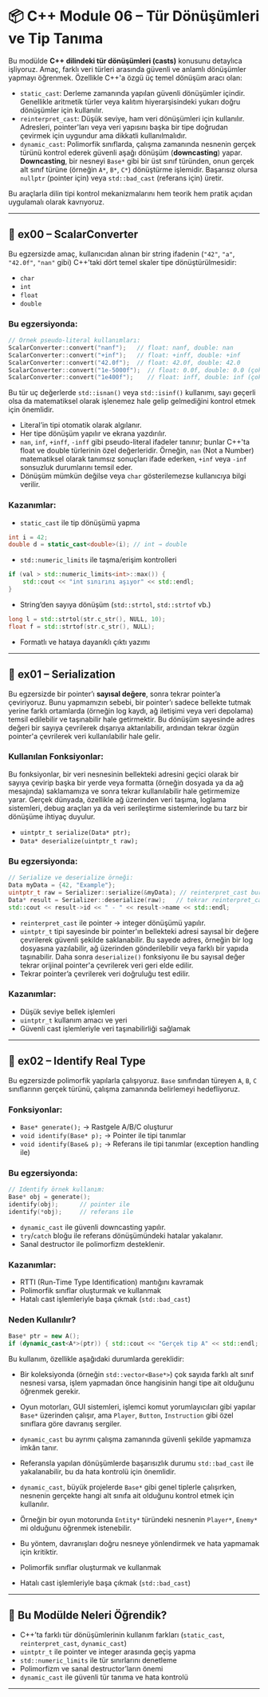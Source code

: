 # 📦 C++ Module 06 – Tür Dönüşümleri ve Tip Tanıma

Bu modülde **C++ dilindeki tür dönüşümleri (casts)** konusunu detaylıca işliyoruz. Amaç, farklı veri türleri arasında güvenli ve anlamlı dönüşümler yapmayı öğrenmek. Özellikle C++'a özgü üç temel dönüşüm aracı olan:

* `static_cast`: Derleme zamanında yapılan güvenli dönüşümler içindir. Genellikle aritmetik türler veya kalıtım hiyerarşisindeki yukarı doğru dönüşümler için kullanılır.
* `reinterpret_cast`: Düşük seviye, ham veri dönüşümleri için kullanılır. Adresleri, pointer'ları veya veri yapısını başka bir tipe doğrudan çevirmek için uygundur ama dikkatli kullanılmalıdır.
* `dynamic_cast`: Polimorfik sınıflarda, çalışma zamanında nesnenin gerçek türünü kontrol ederek güvenli aşağı dönüşüm (**downcasting**) yapar. **Downcasting**, bir nesneyi `Base*` gibi bir üst sınıf türünden, onun gerçek alt sınıf türüne (örneğin `A*`, `B*`, `C*`) dönüştürme işlemidir. Başarısız olursa `nullptr` (pointer için) veya `std::bad_cast` (referans için) üretir.

Bu araçlarla dilin tipi kontrol mekanizmalarını hem teorik hem pratik açıdan uygulamalı olarak kavrıyoruz.

---

## 🔢 ex00 – ScalarConverter

Bu egzersizde amaç, kullanıcıdan alınan bir string ifadenin (`"42"`, `"a"`, `"42.0f"`, `"nan"` gibi) C++’taki dört temel skaler tipe dönüştürülmesidir:

* `char`
* `int`
* `float`
* `double`

### Bu egzersiyonda:

```cpp
// Örnek pseudo-literal kullanımları:
ScalarConverter::convert("nanf");   // float: nanf, double: nan
ScalarConverter::convert("+inf");   // float: +inff, double: +inf
ScalarConverter::convert("42.0f");  // float: 42.0f, double: 42.0
ScalarConverter::convert("1e-5000f");  // float: 0.0f, double: 0.0 (çok küçük → sıfıra yuvarlanır)
ScalarConverter::convert("1e400f");    // float: inff, double: inf (çok büyük → sonsuzluk)
```

Bu tür uç değerlerde `std::isnan()` veya `std::isinf()` kullanımı, sayı geçerli olsa da matematiksel olarak işlenemez hale gelip gelmediğini kontrol etmek için önemlidir.

* Literal’in tipi otomatik olarak algılanır.
* Her tipe dönüşüm yapılır ve ekrana yazdırılır.
* `nan`, `inf`, `+inff`, `-inff` gibi pseudo-literal ifadeler tanınır; bunlar C++'ta float ve double türlerinin özel değerleridir. Örneğin, `nan` (Not a Number) matematiksel olarak tanımsız sonuçları ifade ederken, `+inf` veya `-inf` sonsuzluk durumlarını temsil eder.
* Dönüşüm mümkün değilse veya `char` gösterilemezse kullanıcıya bilgi verilir.

### Kazanımlar:

* `static_cast` ile tip dönüşümü yapma

```cpp
int i = 42;
double d = static_cast<double>(i); // int → double
```

* `std::numeric_limits` ile taşma/erişim kontrolleri

```cpp
if (val > std::numeric_limits<int>::max()) {
    std::cout << "int sınırını aşıyor" << std::endl;
}
```

* String’den sayıya dönüşüm (`std::strtol`, `std::strtof` vb.)

```cpp
long l = std::strtol(str.c_str(), NULL, 10);
float f = std::strtof(str.c_str(), NULL);
```

* Formatlı ve hataya dayanıklı çıktı yazımı

---

## 💾 ex01 – Serialization

Bu egzersizde bir pointer’ı **sayısal değere**, sonra tekrar pointer’a çeviriyoruz. Bunu yapmamızın sebebi, bir pointer’ı sadece bellekte tutmak yerine farklı ortamlarda (örneğin log kaydı, ağ iletişimi veya veri depolama) temsil edilebilir ve taşınabilir hale getirmektir. Bu dönüşüm sayesinde adres değeri bir sayıya çevrilerek dışarıya aktarılabilir, ardından tekrar özgün pointer'a çevrilerek veri kullanılabilir hale gelir.

### Kullanılan Fonksiyonlar:

Bu fonksiyonlar, bir veri nesnesinin bellekteki adresini geçici olarak bir sayıya çevirip başka bir yerde veya formatta (örneğin dosyada ya da ağ mesajında) saklamamıza ve sonra tekrar kullanılabilir hale getirmemize yarar. Gerçek dünyada, özellikle ağ üzerinden veri taşıma, loglama sistemleri, debug araçları ya da veri serileştirme sistemlerinde bu tarz bir dönüşüme ihtiyaç duyulur.

* `uintptr_t serialize(Data* ptr);`
* `Data* deserialize(uintptr_t raw);`

### Bu egzersiyonda:

```cpp
// Serialize ve deserialize örneği:
Data myData = {42, "Example"};
uintptr_t raw = Serializer::serialize(&myData); // reinterpret_cast burada kullanılıyor
Data* result = Serializer::deserialize(raw);   // tekrar reinterpret_cast ile pointer'a dönüş
std::cout << result->id << " - " << result->name << std::endl;
```

* `reinterpret_cast` ile pointer → integer dönüşümü yapılır.
* `uintptr_t` tipi sayesinde bir pointer'ın bellekteki adresi sayısal bir değere çevrilerek güvenli şekilde saklanabilir. Bu sayede adres, örneğin bir log dosyasına yazılabilir, ağ üzerinden gönderilebilir veya farklı bir yapıda taşınabilir. Daha sonra `deserialize()` fonksiyonu ile bu sayısal değer tekrar orijinal pointer'a çevrilerek veri geri elde edilir.
* Tekrar pointer’a çevrilerek veri doğruluğu test edilir.

### Kazanımlar:

* Düşük seviye bellek işlemleri
* `uintptr_t` kullanım amacı ve yeri
* Güvenli cast işlemleriyle veri taşınabilirliği sağlamak

---

## 🧬 ex02 – Identify Real Type

Bu egzersizde polimorfik yapılarla çalışıyoruz. `Base` sınıfından türeyen `A`, `B`, `C` sınıflarının gerçek türünü, çalışma zamanında belirlemeyi hedefliyoruz.

### Fonksiyonlar:

* `Base* generate();` → Rastgele A/B/C oluşturur
* `void identify(Base* p);` → Pointer ile tipi tanımlar
* `void identify(Base& p);` → Referans ile tipi tanımlar (exception handling ile)

### Bu egzersiyonda:

```cpp
// Identify örnek kullanım:
Base* obj = generate();
identify(obj);      // pointer ile
identify(*obj);     // referans ile
```

* `dynamic_cast` ile güvenli downcasting yapılır.
* `try`/`catch` bloğu ile referans dönüşümündeki hatalar yakalanır.
* Sanal destructor ile polimorfizm desteklenir.

### Kazanımlar:

* RTTI (Run-Time Type Identification) mantığını kavramak
* Polimorfik sınıflar oluşturmak ve kullanmak
* Hatalı cast işlemleriyle başa çıkmak (`std::bad_cast`)

### Neden Kullanılır?

```cpp
Base* ptr = new A();
if (dynamic_cast<A*>(ptr)) { std::cout << "Gerçek tip A" << std::endl; }
```

Bu kullanım, özellikle aşağıdaki durumlarda gereklidir:

* Bir koleksiyonda (örneğin `std::vector<Base*>`) çok sayıda farklı alt sınıf nesnesi varsa, işlem yapmadan önce hangisinin hangi tipe ait olduğunu öğrenmek gerekir.

* Oyun motorları, GUI sistemleri, işlemci komut yorumlayıcıları gibi yapılar `Base*` üzerinden çalışır, ama `Player`, `Button`, `Instruction` gibi özel sınıflara göre davranış sergiler.

* `dynamic_cast` bu ayrımı çalışma zamanında güvenli şekilde yapmamıza imkân tanır.

* Referansla yapılan dönüşümlerde başarısızlık durumu `std::bad_cast` ile yakalanabilir, bu da hata kontrolü için önemlidir.

* `dynamic_cast`, büyük projelerde `Base*` gibi genel tiplerle çalışırken, nesnenin gerçekte hangi alt sınıfa ait olduğunu kontrol etmek için kullanılır.

* Örneğin bir oyun motorunda `Entity*` türündeki nesnenin `Player*`, `Enemy*` mi olduğunu öğrenmek istenebilir.

* Bu yöntem, davranışları doğru nesneye yönlendirmek ve hata yapmamak için kritiktir.

* Polimorfik sınıflar oluşturmak ve kullanmak

* Hatalı cast işlemleriyle başa çıkmak (`std::bad_cast`)

---

## 🧠 Bu Modülde Neleri Öğrendik?

* C++’ta farklı tür dönüşümlerinin kullanım farkları (`static_cast`, `reinterpret_cast`, `dynamic_cast`)
* `uintptr_t` ile pointer ve integer arasında geçiş yapma
* `std::numeric_limits` ile tür sınırlarını denetleme
* Polimorfizm ve sanal destructor’ların önemi
* `dynamic_cast` ile güvenli tür tanıma ve hata kontrolü

---
